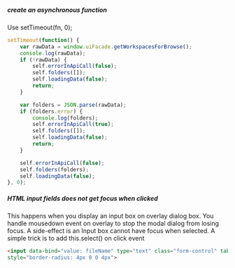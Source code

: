 ##### create an asynchronous function
Use setTimeout(fn, 0);

```javascript
setTimeout(function() {
    var rawData = window.uiFacade.getWorkspacesForBrowse();
    console.log(rawData);
    if (!rawData) {
        self.errorInApiCall(false);
        self.folders([]);
        self.loadingData(false);
        return;
    }

    var folders = JSON.parse(rawData);
    if (folders.error) {
        console.log(folders);
        self.errorInApiCall(true);
        self.folders([]);
        self.loadingData(false);
        return;
    }

    self.errorInApiCall(false);
    self.folders(folders);
    self.loadingData(false);
}, 0);
```

##### HTML input fields does not get focus when clicked

This happens when you display an input box on overlay dialog box. You handle mousedown event on overlay to stop the modal dialog from losing focus. 
A side-effect is an Input box cannot have focus when selected. A simple trick is to add this.select() on click event

```html
<input data-bind="value: fileName" type="text" class="form-control" tabindex="307" onclick="this.select()" 
style="border-radius: 4px 0 0 4px">
```
